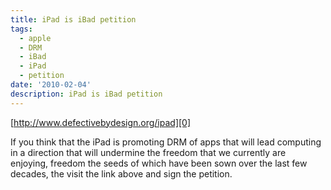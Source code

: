 ```yaml
---
title: iPad is iBad petition
tags:
  - apple
  - DRM
  - iBad
  - iPad
  - petition
date: '2010-02-04'
description: iPad is iBad petition
---
```


[http://www.defectivebydesign.org/ipad][0]

If you think that the iPad is promoting DRM of apps that will lead computing in a direction that will undermine the freedom that we currently are enjoying, freedom the seeds of which have been sown over the last few decades, the visit the link above and sign the petition.


[0]: http://www.defectivebydesign.org/ipad